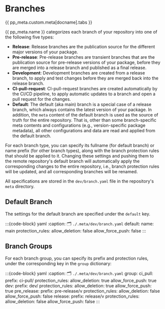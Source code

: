 # Branches


{{ pp_meta.custom.meta[docname].tabs }}


{{ pp_meta.name }} categorizes each branch of your repository into one of the following five types:
- **Release**: Release branches are the publication source for the different major versions of your package.
- **Pre-release**: Pre-release branches are transient branches that are
  the publication source for pre-release versions of your package, before they are merged into
  a release branch and published as a final release.
- **Development**: Development branches are created from a release branch,
  to apply and test changes before they are merged back into the release branch.
- **CI-pull-request**: CI-pull-request branches are created automatically by the CI/CD pipeline,
  to apply automatic updates to a branch and open a pull request for the changes.
- **Default**: The default (aka main) branch is a special case of a release branch,
  which always contains the latest version of your package.
  In addition, the `meta` content of the default branch is used as the source of truth for the entire repository.
  That is, other than some branch-specific meta contents and configurations
  (e.g., version-specific package metadata), all other configurations and data are read and applied
  from the default branch.

For each branch type,
you can specify its fullname (for default branch) or name prefix (for other branch types),
along with the branch protection rules that should be applied to it.
Changing these settings and pushing them to the remote repository's default branch will automatically
apply the corresponding changes to the entire repository, i.e., branch protection rules will be updated,
and all corresponding branches will be renamed.

All specifications are stored in the `dev/branch.yaml` file in the repository's `meta` directory.

## Default Branch
The settings for the default branch are specified under the `default` key.

:::{code-block} yaml
:caption: 🗂 `./.meta/dev/branch.yaml`
default:
  name: main
  protection_rules:
    allow_deletion: false
    allow_force_push: false
:::

## Branch Groups
For each branch group, you can specify its prefix and protection rules, under the
corresponding key in the `group` dictionary:

:::{code-block} yaml
:caption: 🗂 `./.meta/dev/branch.yaml`
group:
  ci_pull:
    prefix: ci-pull/
    protection_rules:
      allow_deletion: true
      allow_force_push: true
  dev:
    prefix: dev/
    protection_rules:
      allow_deletion: true
      allow_force_push: true
  pre_release:
    prefix: pre-release/v
    protection_rules:
      allow_deletion: false
      allow_force_push: false
  release:
    prefix: release/v
    protection_rules:
      allow_deletion: false
      allow_force_push: false
:::
